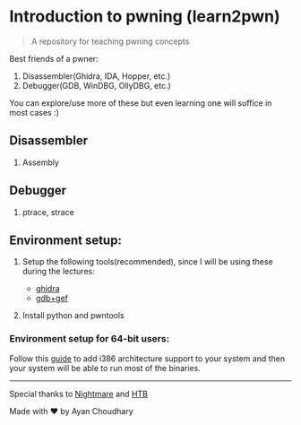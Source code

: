 # Introduction to pwning (learn2pwn)
> A repository for teaching pwning concepts


Best friends of a pwner:
1. Disassembler(Ghidra, IDA, Hopper, etc.)
1. Debugger(GDB, WinDBG, OllyDBG, etc.)

You can explore/use more of these but even learning one will suffice in most cases :)

## Disassembler
1. Assembly


## Debugger
1. ptrace, strace


## Environment setup:

1. Setup the following tools(recommended), since I will be using these during the lectures:
	- [ghidra](https://ghidra-sre.org/)
	- [gdb+gef](https://guyinatuxedo.github.io/02-intro_tooling/gdb-gef/index.html)

1. Install python and pwntools


### Environment setup for 64-bit users:

Follow this [guide](https://askubuntu.com/questions/454253/how-to-run-32-bit-app-in-ubuntu-64-bit) to add i386 architecture support to your system and then your system will be able to run most of the binaries.

---

Special thanks to [Nightmare](https://guyinatuxedo.github.io) and [HTB](https://hackthebox.com)

Made with :heart: by Ayan Choudhary
